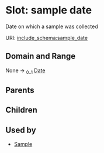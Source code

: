 
# Slot: sample date


Date on which a sample was collected

URI: [include_schema:sample_date](https://w3id.org/mixs/include_schema/sample_date)


## Domain and Range

None &#8594;  <sub>0..1</sub> [Date](types/Date.md)

## Parents


## Children


## Used by

 * [Sample](Sample.md)
